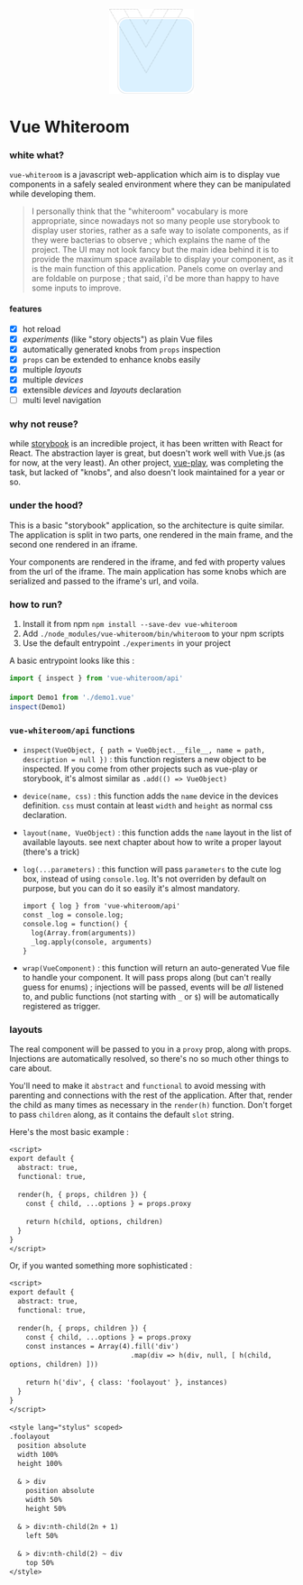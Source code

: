 <p align="center"><img src="./logo.svg" width="150px"></p>

# Vue Whiteroom

### white what?

`vue-whiteroom` is a javascript web-application which aim is to display vue components in a safely sealed environment where they can be manipulated while developing them.

> I personally think that the "whiteroom" vocabulary is more appropriate, since nowadays not so many people use storybook to display user stories, rather as a safe way to isolate components, as if they were bacterias to observe ; which explains the name of the project. The UI may not look fancy but the main idea behind it is to provide the maximum space available to display your component, as it is the main function of this application. Panels come on overlay and are foldable on purpose ; that said, i'd be more than happy to have some inputs to improve.

#### features

- [x] hot reload
- [x] _experiments_ (like "story objects") as plain Vue files
- [x] automatically generated knobs from `props` inspection
- [x] `props` can be extended to enhance knobs easily
- [x] multiple _layouts_
- [x] multiple _devices_
- [x] extensible _devices_ and _layouts_ declaration
- [ ] multi level navigation

### why not reuse?

while [storybook](https://github.com/storybooks/storybook) is an incredible project, it has been written with React for React. The abstraction layer is great, but doesn't work well with Vue.js (as for now, at the very least). An other project, [vue-play](https://github.com/vue-play/vue-play), was completing the task, but lacked of "knobs", and also doesn't look maintained for a year or so.

### under the hood?

This is a basic "storybook" application, so the architecture is quite similar. The application is split in two parts, one rendered in the main frame, and the second one rendered in an iframe.

Your components are rendered in the iframe, and fed with property values from the url of the iframe. The main application has some knobs which are serialized and passed to the iframe's url, and voila.

### how to run?

1. Install it from npm `npm install --save-dev vue-whiteroom`
2. Add `./node_modules/vue-whiteroom/bin/whiteroom` to your npm scripts
3. Use the default entrypoint `./experiments` in your project

A basic entrypoint looks like this :

```js
import { inspect } from 'vue-whiteroom/api'

import Demo1 from './demo1.vue'
inspect(Demo1)
```

### `vue-whiteroom/api` functions

- `inspect(VueObject, { path = VueObject.__file__, name = path, description = null })` : this function registers a new object to be inspected. If you come from other projects such as vue-play or storybook, it's almost similar as `.add(() => VueObject)`

- `device(name, css)` : this function adds the `name` device in the devices definition. `css` must contain at least `width` and `height` as normal css declaration.

- `layout(name, VueObject)` : this function adds the `name` layout in the list of available layouts. see next chapter about how to write a proper layout (there's a trick)

- `log(...parameters)` : this function will pass `parameters` to the cute log box, instead of using `console.log`. It's not overriden by default on purpose, but you can do it so easily it's almost mandatory.

    ```
    import { log } from 'vue-whiteroom/api'
    const _log = console.log;
    console.log = function() {
      log(Array.from(arguments))
      _log.apply(console, arguments)
    }
    ```

- `wrap(VueComponent)` : this function will return an auto-generated Vue file to handle your component. It will pass props along (but can't really guess for enums) ; injections will be passed, events will be _all_ listened to, and public functions (not starting with `_` or `$`) will be automatically registered as trigger.

### layouts

The real component will be passed to you in a `proxy` prop, along with props. Injections are automatically resolved, so there's no so much other things to care about.

You'll need to make it `abstract` and `functional` to avoid messing with parenting and connections with the rest of the application. After that, render the child as many times as necessary in the `render(h)` function. Don't forget to pass `children` along, as it contains the default `slot` string.

Here's the most basic example :

```
<script>
export default {
  abstract: true,
  functional: true,

  render(h, { props, children }) {
    const { child, ...options } = props.proxy

    return h(child, options, children)
  }
}
</script>
```

Or, if you wanted something more sophisticated :

```
<script>
export default {
  abstract: true,
  functional: true,

  render(h, { props, children }) {
    const { child, ...options } = props.proxy
    const instances = Array(4).fill('div')
                              .map(div => h(div, null, [ h(child, options, children) ]))

    return h('div', { class: 'foolayout' }, instances)
  }
}
</script>

<style lang="stylus" scoped>
.foolayout
  position absolute
  width 100%
  height 100%

  & > div
    position absolute
    width 50%
    height 50%

  & > div:nth-child(2n + 1)
    left 50%

  & > div:nth-child(2) ~ div
    top 50%
</style>
```
